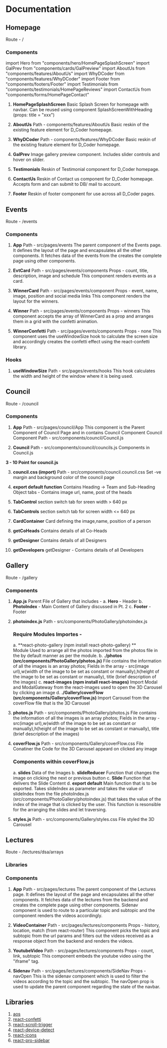 # Documentation

## Homepage

Route - /

### Components
import Hero from "components/hero/HomePageSplashScreen"
import GalPrev from "components/cards/GalPreview"
import AboutUs from "components/features/AboutUs"
import WhyDCoder from "components/features/WhyDCoder"
import Footer from "components/footers/Footer"
import Testimonials from "components/testimonials/HomePageReviews"
import ContactUs from "components/forms/HomePageContact"

1. **HomePageSplashScreen**
   Basic Splash Screen for homepage with navbar. Can be reused using component SplashScreenWithHeading (props: title = "xxx")

2. **AboutUs**
   Path - components/features/AboutUs
   Basic reskin of the existing feature element for D_Coder homepage.

3. **WhyDCoder**
   Path - components/features/WhyDCoder
   Basic reskin of the existing feature element for D_Coder homepage.

4. **GalPrev**
   Image gallery preview component. Includes slider controls and hover on slider.

5. **Testimonials**
   Reskin of Testimonial component for D_Coder homepage.

6. **ContactUs**
   Reskin of Contact us component for D_Coder homepage. Accepts form and can submit to DB/ mail to account.
   
7. **Footer**
   Reskin of footer component for use across all D_Coder pages.



## Events

Route - /events

### Components

1. **App**
   Path - src/pages/events
   The parent component of the Events page.
   It defines the layout of the page and encapsulates all the other components.
   It fetches data of the events from the creates the complete page using other components.

2. **EvtCard**
   Path - src/pages/events/components
   Props - count, title, description, image and schedule
   This component renders events as a card.

3. **WinnerCard**
   Path - src/pages/events/component
   Props - event, name, image, position and social media links
   This component renders the layout for the winners.

4. **Winner**
   Path - src/pages/events/components
   Props - winners
   This component accepts the array of WinnerCard as a prop
   and arranges them in a grid with the confetti animation.

5. **WinnerConfetti**
   Path - src/pages/events/components
   Props - none
   This component uses the useWindowSize hook to calculate
   the screen size and accordingly creates the confetti effect
   using the react-confetti library.
   
   
  
### Hooks

1. **useWindowSize**
   Path - src/pages/events/hooks
   This hook calculates the width and height of the window where it is being used.
   
## Council 

Route - /council

### Components

1. **App**
   Path - src/pages/council/App
   This component is the Parent Component of Council Page
   and in contains Council Component 
      Council Component Path - src/components/council/Council.js
      
2. **Council**
   Path - src/components/council/councils.js
   Components in Council.js


**3 - 10 Point for council.js**

3. **council.css (import)**
   Path - src/components/council.council.css
   Set -ve margin and background color of the council page
   
4. **export default function**
   Contains Heading -> Team
   and Sub-Heading
   Object tabs - Contains image url, name, post of the heads
   
5. **TabControl** 
   section switch tab for sreen width > 640 px
   
6. **TabControls**
   section switch tab for screen width <= 640 px
   
7. **CardContainer**
   Card defining the image,name, position of a person
   
8. **getCoHeads**
   Contains details of all Co-Heads
   
9. **getDesigner** 
   Contains details of all Designers
   
10. **getDevelopers**
   getDesigner - 
   Contains details of all Developers
         
         
## Gallery 

Route - /gallery

### Components
   1. **App.js**
      Parent File of Gallery that includes - 
      a. **Hero** - Header 
      b. **PhotoIndex** - Main Content of Gallery discussed in Pt. 2
      c. **Footer** - Footer
      
   2. **photoindex.js**
      Path - src/components/PhotoGallery/photoindex.js
      ### Require Modules Importes - 
      a. **react-photo-gallery     (npm install react-photo-gallery) **   
         Module Used to arrange all the photos imported from the photos file in the by default manner as per the module.
      b. **./photos                (src/components/PhotoGallery/photos.js)**
         File contains the information of all the images is an array photos; Fields in the array - src(image url),w(width of the image to be set as constant or manually),h(height of the image to be set as constant or manually), title (brief description of the images)
      c. **react-images            (npm install react-images)**
         Import Modal and ModalGateway from the react-images used to open the 3D Carousel by clicking an image
      d. **./Gallery/coverFlow     (src/components/Gallery/coverFlow.js)**
         Import Carousel from the coverFlow file that is the 3D Carousel
         
         
   3. **photos.js**
      Path - src/components/PhotoGallery/photos.js
      File contains the information of all the images is an array photos; Fields in the array - src(image url),w(width of the image to be set as constant or manually),h(height of the image to be set as constant or manually), title (brief description of the images)
      
   4. **coverFlow.js**
       Path - src/components/Gallery/coverFlow.css
       File Conatiner the Code for the 3D Carousel appeard on clicked any image
       
       ### Components within coverFlow.js
       a. **slides** 
          Data of the Images
       b. **slideReducer**
          Function that changes the image on clicking the next or previous button
       c. **Slide**
          Function that delivers the Slide Content
       d. **export default**
          Main function that is to be exported. Takes slideIndex as parameter and takes the value of slideIndex from the file photoIndex.js (src/components/PhotoGallery/photoindex.js) that takes the value of the index of the image that is clicked by the user. This function is resonsible for the arranging the slides and let traversing.
       
   5. **styles.js**
      Path - src/components/Gallery/styles.css
      File styled the 3D Carousel

## Lectures

Route - /lectures/dsa/arrays

### Libraries
### Components

1. **App**
   Path - src/pages/lectures
   The parent component of the Lectures page.
   It defines the layout of the page and encapsulates all the other components.
   It fetches data of the lectures from the backend and creates the complete page using other components.
   Sidenav component is used to route to a particular topic and subtopic and the component renders the videos
   accordingly.

2. **VideoContainer**
   Path - src/pages/lectures/components
   Props - history, location, match (from react-router)
   This component picks the topic and subtopic from the url params and filters out the videos
   received as a response object from the backend and renders the videos.

3. **YoutubeVideo**
   Path - src/pages/lectures/components
   Props - count, link, subtopic
   This component embeds the youtube video using the "iframe" tag.

4. **Sidenav**
   Path - src/pages/lectures/components/SideNav
   Props - navOpen
   This is the sidenav component which is used to filter the videos according to
   the topic and the subtopic. The navOpen prop is used to update the parent component
   regarding the state of the navbar.


## Libraries

1. [aos](https://www.npmjs.com/package/aos)
2. [react-confetti](https://www.npmjs.com/package/react-confetti)
3. [react-scroll-trigger](https://www.npmjs.com/package/react-scroll-trigger)
4. [react-device-detect](https://www.npmjs.com/package/react-device-detect)
5. [react-icons](https://www.npmjs.com/package/react-icons)
6. [react-pro-sidebar](https://www.npmjs.com/package/react-pro-sidebar)

